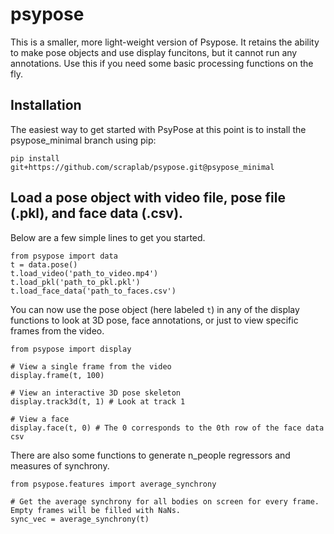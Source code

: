 # psypose
This is a smaller, more light-weight version of Psypose. It retains the ability to make pose objects and use display funcitons, but it cannot run any annotations. Use this if you need some basic processing functions on the fly.

## Installation 
The easiest way to get started with PsyPose at this point is to install the psypose_minimal branch using pip:
```
pip install git+https://github.com/scraplab/psypose.git@psypose_minimal
```

## Load a pose object with video file, pose file (.pkl), and face data (.csv).
Below are a few simple lines to get you started. 
```
from psypose import data
t = data.pose()
t.load_video('path_to_video.mp4')
t.load_pkl('path_to_pkl.pkl')
t.load_face_data('path_to_faces.csv')
```

You can now use the pose object (here labeled `t`) in any of the display functions to look at 3D pose, face annotations, or just to view specific frames from the video. 

```
from psypose import display

# View a single frame from the video 
display.frame(t, 100)

# View an interactive 3D pose skeleton
display.track3d(t, 1) # Look at track 1

# View a face
display.face(t, 0) # The 0 corresponds to the 0th row of the face data csv
```

There are also some functions to generate n_people regressors and measures of synchrony. 

```
from psypose.features import average_synchrony

# Get the average synchrony for all bodies on screen for every frame. Empty frames will be filled with NaNs. 
sync_vec = average_synchrony(t)
```


